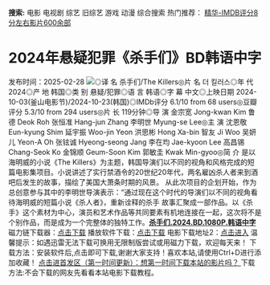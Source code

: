 **搜索:** 电影 电视剧 综艺 旧综艺 游戏 动漫 综合搜索 热门推荐： [精华-IMDB评分8分左右影片600余部](https://www.dytt8.com/html/gndy/jddy/20160320/50510.html)
# 2024年悬疑犯罪《杀手们》BD韩语中字
发布时间：2025-02-28 
![](https://img9.doubanio.com/view/photo/l_ratio_poster/public/p2915474379.jpg)◎译 名 杀手们/The Killers◎片 名 더 킬러스◎年 代 2024◎产 地 韩国◎类 别 悬疑/犯罪◎语 言 韩语◎字 幕 中文◎上映日期 2024-10-03(釜山电影节)/2024-10-23(韩国)◎IMDb评分 6.1/10 from 68 users◎豆瓣评分 5.3/10 from 294 users◎片 长 119分钟◎导 演 金宗宽 Jong-kwan Kim 鲁德 Deok Roh 张恒准 Hang-jun Zhang 李明世 Myung-se Lee◎主 演 沈恩敬 Eun-kyung Shim 延宇振 Woo-jin Yeon 洪思彬 Hong Xa-bin 智友 Ji Woo 吴妍儿 Yeon-A Oh 张铉诚 Hyeong-seong Jang 李在均 Jae-kyoon Lee 高昌锡 Chang-Seok Ko 金锦顺 Geum-Soon Kim 郭敏圭 Kwak Min-gyoo◎简 介 是以海明威的小说《The Killers》为主题，韩国导演们以不同的视角和风格完成的短篇电影集项目。小说讲述了实行禁酒令的20世纪20年代，两名雇凶杀人者来到酒吧后发生的故事，描绘了美国大萧条时期的风景。 从此次项目的企划开始，作为总创意参与其中的李明世导演表示：“通过现在这个时代的导演们以不同的视角看待海明威的短篇小说《杀人者》，重新诠释的杀手 故事汇聚成一部作品。以《杀手》这个素材为中心，演员和艺术作品等共同要素有机地连接在一起，这次将不是个别作品，而是成为一个完整体的独特工作。[**杀手们.2024.BD.1080P.韩语中字**](magnet:?xt=urn:btih:835efbf7f850ab736365cc3b9a7f995be1d3abe6&dn=%e9%98%b3%e5%85%89%e7%94%b5%e5%bd%b1dygod.org.%e6%9d%80%e6%89%8b%e4%bb%ac.2024.BD.1080P.%e9%9f%a9%e8%af%ad%e4%b8%ad%e5%ad%97.mkv&tr=udp%3a%2f%2ftracker.opentrackr.org%3a1337%2fannounce&tr=udp%3a%2f%2fexodus.desync.com%3a6969%2fannounce) 磁力链下载器：[点击下载](https://dygod.org/js/bt.htm "qBittorrent") 播放软件下载：[点击下载](https://dygod.org/js/player.htm "PotPlayer") 电影下载地址2：[点击进入](https://dygod.org/ "阳光电影") 温馨提示：如遇迅雷无法下载可换用无限制版尝试或用磁力下载，欢迎每天来！  下载方法：安装软件后,点击即可下载,谢谢大家支持！喜欢本站,请使用Ctrl+D进行添加收藏！ [点击进首发区（第一时间更新）：想第一时间下载本站的影片吗？ ](https://www.ygdy8.net/)下载方法:不会下载的网友先看看本站电影下载教程。